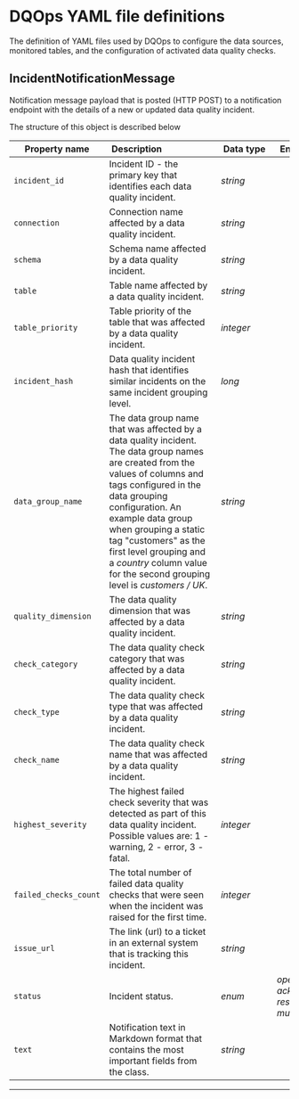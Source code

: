 # DQOps YAML file definitions
The definition of YAML files used by DQOps to configure the data sources, monitored tables, and the configuration of activated data quality checks.


## IncidentNotificationMessage
Notification message payload that is posted (HTTP POST) to a notification endpoint with the details of a new or updated data quality incident.









The structure of this object is described below

|&nbsp;Property&nbsp;name&nbsp;|&nbsp;Description&nbsp;&nbsp;&nbsp;&nbsp;&nbsp;&nbsp;&nbsp;&nbsp;&nbsp;&nbsp;&nbsp;&nbsp;&nbsp;&nbsp;&nbsp;&nbsp;&nbsp;&nbsp;&nbsp;&nbsp;&nbsp;|&nbsp;Data&nbsp;type&nbsp;|&nbsp;Enum&nbsp;values&nbsp;|&nbsp;Default&nbsp;value&nbsp;|&nbsp;Sample&nbsp;values&nbsp;|
|---------------|---------------------------------|-----------|-------------|---------------|---------------|
|<span class="no-wrap-code ">`incident_id`</span>|Incident ID - the primary key that identifies each data quality incident.|*string*| | | |
|<span class="no-wrap-code ">`connection`</span>|Connection name affected by a data quality incident.|*string*| | | |
|<span class="no-wrap-code ">`schema`</span>|Schema name affected by a data quality incident.|*string*| | | |
|<span class="no-wrap-code ">`table`</span>|Table name affected by a data quality incident.|*string*| | | |
|<span class="no-wrap-code ">`table_priority`</span>|Table priority of the table that was affected by a data quality incident.|*integer*| | | |
|<span class="no-wrap-code ">`incident_hash`</span>|Data quality incident hash that identifies similar incidents on the same incident grouping level.|*long*| | | |
|<span class="no-wrap-code ">`data_group_name`</span>|The data group name that was affected by a data quality incident. The data group names are created from the values of columns and tags configured in the data grouping configuration. An example data group when grouping a static tag &quot;customers&quot;  as the first level grouping and a *country* column value for the second grouping level is *customers / UK*.|*string*| | | |
|<span class="no-wrap-code ">`quality_dimension`</span>|The data quality dimension that was affected by a data quality incident.|*string*| | | |
|<span class="no-wrap-code ">`check_category`</span>|The data quality check category that was affected by a data quality incident.|*string*| | | |
|<span class="no-wrap-code ">`check_type`</span>|The data quality check type that was affected by a data quality incident.|*string*| | | |
|<span class="no-wrap-code ">`check_name`</span>|The data quality check name that was affected by a data quality incident.|*string*| | | |
|<span class="no-wrap-code ">`highest_severity`</span>|The highest failed check severity that was detected as part of this data quality incident. Possible values are: 1 - warning, 2 - error, 3 - fatal.|*integer*| | | |
|<span class="no-wrap-code ">`failed_checks_count`</span>|The total number of failed data quality checks that were seen when the incident was raised for the first time.|*integer*| | | |
|<span class="no-wrap-code ">`issue_url`</span>|The link (url) to a ticket in an external system that is tracking this incident.|*string*| | | |
|<span class="no-wrap-code ">`status`</span>|Incident status.|*enum*|*open*<br/>*acknowledged*<br/>*resolved*<br/>*muted*<br/>| | |
|<span class="no-wrap-code ">`text`</span>|Notification text in Markdown format that contains the most important fields from the class.|*string*| | | |









___


